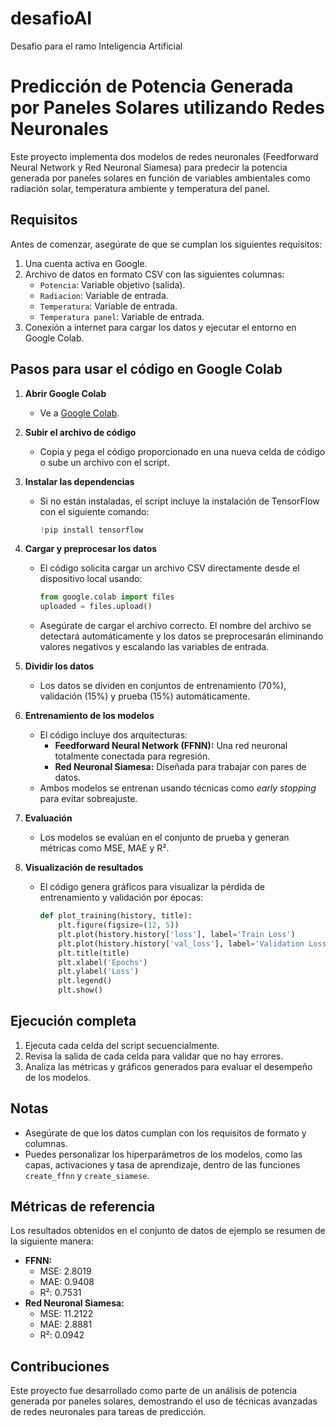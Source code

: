 # desafioAI
Desafio para el ramo Inteligencia Artificial
# Predicción de Potencia Generada por Paneles Solares utilizando Redes Neuronales

Este proyecto implementa dos modelos de redes neuronales (Feedforward Neural Network y Red Neuronal Siamesa) para predecir la potencia generada por paneles solares en función de variables ambientales como radiación solar, temperatura ambiente y temperatura del panel. 

## Requisitos

Antes de comenzar, asegúrate de que se cumplan los siguientes requisitos:

1. Una cuenta activa en Google.
2. Archivo de datos en formato CSV con las siguientes columnas:
   - `Potencia`: Variable objetivo (salida).
   - `Radiacion`: Variable de entrada.
   - `Temperatura`: Variable de entrada.
   - `Temperatura panel`: Variable de entrada.
3. Conexión a internet para cargar los datos y ejecutar el entorno en Google Colab.

## Pasos para usar el código en Google Colab

1. **Abrir Google Colab**
   - Ve a [Google Colab](https://colab.research.google.com).

2. **Subir el archivo de código**
   - Copia y pega el código proporcionado en una nueva celda de código o sube un archivo con el script.

3. **Instalar las dependencias**
   - Si no están instaladas, el script incluye la instalación de TensorFlow con el siguiente comando:
     ```python
     !pip install tensorflow
     ```

4. **Cargar y preprocesar los datos**
   - El código solicita cargar un archivo CSV directamente desde el dispositivo local usando:
     ```python
     from google.colab import files
     uploaded = files.upload()
     ```
   - Asegúrate de cargar el archivo correcto. El nombre del archivo se detectará automáticamente y los datos se preprocesarán eliminando valores negativos y escalando las variables de entrada.

5. **Dividir los datos**
   - Los datos se dividen en conjuntos de entrenamiento (70%), validación (15%) y prueba (15%) automáticamente.

6. **Entrenamiento de los modelos**
   - El código incluye dos arquitecturas:
     - **Feedforward Neural Network (FFNN):** Una red neuronal totalmente conectada para regresión.
     - **Red Neuronal Siamesa:** Diseñada para trabajar con pares de datos.
   - Ambos modelos se entrenan usando técnicas como *early stopping* para evitar sobreajuste.

7. **Evaluación**
   - Los modelos se evalúan en el conjunto de prueba y generan métricas como MSE, MAE y R².

8. **Visualización de resultados**
   - El código genera gráficos para visualizar la pérdida de entrenamiento y validación por épocas:
     ```python
     def plot_training(history, title):
         plt.figure(figsize=(12, 5))
         plt.plot(history.history['loss'], label='Train Loss')
         plt.plot(history.history['val_loss'], label='Validation Loss')
         plt.title(title)
         plt.xlabel('Epochs')
         plt.ylabel('Loss')
         plt.legend()
         plt.show()
     ```

## Ejecución completa
1. Ejecuta cada celda del script secuencialmente.
2. Revisa la salida de cada celda para validar que no hay errores.
3. Analiza las métricas y gráficos generados para evaluar el desempeño de los modelos.

## Notas
- Asegúrate de que los datos cumplan con los requisitos de formato y columnas.
- Puedes personalizar los hiperparámetros de los modelos, como las capas, activaciones y tasa de aprendizaje, dentro de las funciones `create_ffnn` y `create_siamese`.

## Métricas de referencia
Los resultados obtenidos en el conjunto de datos de ejemplo se resumen de la siguiente manera:
- **FFNN:**
  - MSE: 2.8019
  - MAE: 0.9408
  - R²: 0.7531
- **Red Neuronal Siamesa:**
  - MSE: 11.2122
  - MAE: 2.8881
  - R²: 0.0942

## Contribuciones
Este proyecto fue desarrollado como parte de un análisis de potencia generada por paneles solares, demostrando el uso de técnicas avanzadas de redes neuronales para tareas de predicción.
